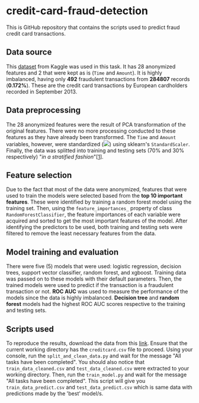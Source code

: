 # credit-card-fraud-detection
This is GitHub repository that contains the scripts used to predict fraud credit card transactions. 

## Data source
This [dataset](https://www.kaggle.com/mlg-ulb/creditcardfraud) from Kaggle was used in this task. It has 28 anonymized features and 2 that were kept as is (`Time` and `Amount`). It is highly imbalanced, having only **492** fraudulent transactions from **284807** records (**0.172%**). These are the credit card transactions by European cardholders recorded in September 2013.

## Data preprocessing 
The 28 anonymized features were the result of PCA transformation of the original features. There were no more processing conducted to these features as they have already been transformed. The `Time` and `Amount` variables, however, were standardized (<img src="https://render.githubusercontent.com/render/math?math=Z=\frac{x-\mu}{\sigma}">) using sklearn's `StandardScaler`. Finally, the data was splitted into training and testing sets (70% and 30% respectively) "_in a stratified fashion_"\[[1](https://scikit-learn.org/stable/modules/generated/sklearn.model_selection.train_test_split.html)].

## Feature selection
Due to the fact that most of the data were anonymized, features that were used to train the models were selected based from the **top 10 important features**. These were identified by training a random forest model using the training set. Then, using the `feature_importances_` property of class `RandomForestClassifier`, the feature importances of each variable were acquired and sorted to get the most important features of the model. After identifying the predictors to be used, both training and testing sets were filtered to remove the least necessary features from the data.

## Model training and evaluation
There were five (5) models that were used: logistic regression, decision trees, support vector classifier, random forest, and xgboost. Training data was passed on to these models with their default parameters. Then, the trained models were used to predict if the transaction is a fraudulent transaction or not. **ROC AUC** was used to measure the performance of the models since the data is highly imbalanced. **Decision tree** and **random forest** models had the highest ROC AUC scores respective to the training and testing sets.

## Scripts used
To reproduce the results, download the data from this [link](https://www.kaggle.com/mlg-ulb/creditcardfraud). Ensure that the current working directory has the `creditcard.csv` file to proceed. Using your console, run the `split_and_clean_data.py` and wait for the message "All tasks have been completed". You should also notice that `train_data_cleaned.csv` and `test_data_cleaned.csv` were extracted to your working directory. Then, run the `train_model.py` and wait for the message "All tasks have been completed". This script will give you `train_data_predict.csv` and `test_data_predict.csv` which is same data with predictions made by the 'best' model/s.
